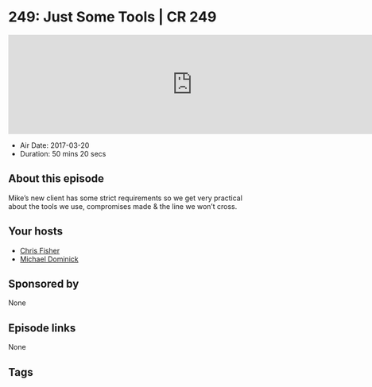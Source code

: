 # 249: Just Some Tools | CR 249

<iframe src="https://player.fireside.fm/v2/MLf2ZzhC+SKh95WIy?theme=dark" width="740" height="200" frameborder="0" scrolling="no"></iframe>

* Air Date: 2017-03-20
* Duration: 50 mins 20 secs

## About this episode

Mike’s new client has some strict requirements so we get very practical about the tools we  use, compromises made & the line we won’t cross.

## Your hosts
* [Chris Fisher](https://coder.show/hosts/chrislas)
* [Michael Dominick](https://coder.show/hosts/michael)

## Sponsored by

None



## Episode links

None



## Tags

